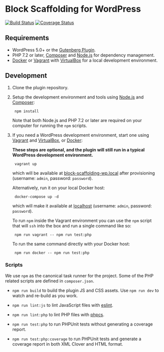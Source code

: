 # Block Scaffolding for WordPress

[![Build Status](https://travis-ci.com/xwp/block-scaffolding-wp.svg?branch=master)](https://travis-ci.com/xwp/block-scaffolding-wp)
[![Coverage Status](https://coveralls.io/repos/github/xwp/block-scaffolding-wp/badge.svg?branch=master)](https://coveralls.io/github/xwp/block-scaffolding-wp?branch=master)

## Requirements

- WordPress 5.0+ or the [Gutenberg Plugin](https://wordpress.org/plugins/gutenberg/).
- PHP 7.2 or later, [Composer](https://getcomposer.org) and [Node.js](https://nodejs.org) for dependency management.
- [Docker](https://docs.docker.com/install/) or [Vagrant](https://www.vagrantup.com) with [VirtualBox](https://www.virtualbox.org) for a local development environment.

## Development

1. Clone the plugin repository.

2. Setup the development environment and tools using [Node.js](https://nodejs.org) and [Composer](https://getcomposer.org):

		npm install

	Note that both Node.js and PHP 7.2 or later are required on your computer for running the `npm` scripts.

3. If you need a WordPress development environment, start one using [Vagrant](https://www.vagrantup.com/) and [VirtualBox](https://www.virtualbox.org/), or [Docker](https://docs.docker.com/install/):

	**These steps are optional, and the plugin will still run in a typical WordPress development environment.**

		vagrant up

	which will be available at [block-scaffolding-wp.local](http://block-scaffolding-wp.local) after provisioning (username: `admin`, password: `password`).

	Alternatively, run it on your local Docker host:

		docker-compose up -d

	which will make it available at [localhost](http://localhost)  (username: `admin`, password: `password`).

	To run `npm` inside the Vagrant environment you can use the `npm` script that will `ssh` into the box and run a single command like so:
    	
		npm run vagrant -- npm run test:php
	
	To run the same command directly with your Docker host:

		npm run docker -- npm run test:php

### Scripts

We use `npm` as the canonical task runner for the project. Some of the PHP related scripts are defined in `composer.json`.

- `npm run build` to build the plugin JS and CSS assets. Use `npm run dev` to watch and re-build as you work.

- `npm run lint:js` to lint JavaScript files with [eslint](https://eslint.org/).

- `npm run lint:php` to lint PHP files with [phpcs](https://github.com/squizlabs/PHP_CodeSniffer).

- `npm run test:php` to run PHPUnit tests without generating a coverage report.

- `npm run test:php:coverage` to run PHPUnit tests and generate a coverage report in both XML Clover and HTML format.
